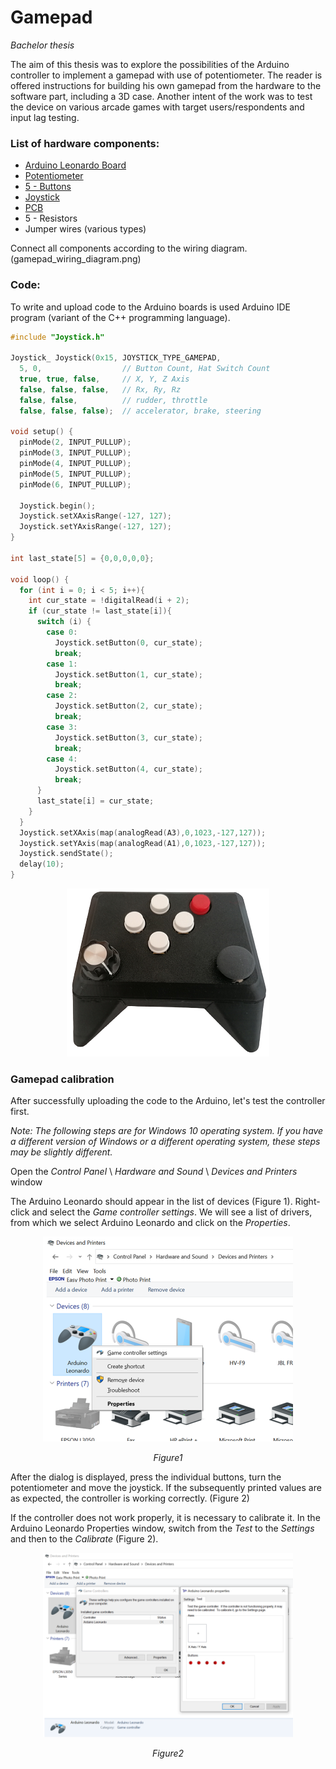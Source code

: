 # Gamepad
*Bachelor thesis*

The aim of this thesis was to explore the possibilities of the Arduino controller to implement a gamepad with use of potentiometer. The reader is offered instructions for building his own gamepad from the hardware to the software part, including a 3D case. 
Another intent of the work was to test the device on various arcade games with target users/respondents and input lag testing.

### List of hardware components:
* [Arduino Leonardo Board](https://techfun.sk/produkt/arduino-leonardo-original/)
* [Potentiometer](https://techfun.sk/produkt/potenciometer-rozne-typy-b1k-az-b500k/)
* [5 - Buttons](https://techfun.sk/produkt/organizer-s-tlacidlami-a-nasadami-12x12x4-3-mm/)
* [Joystick](https://techfun.sk/produkt/joystick-2-osi-analogovy-vystup/)
* [PCB](https://techfun.sk/produkt/nepajive-pole-170-bodov/)
* 5 - Resistors
* Jumper wires (various types)

Connect all components according to the wiring diagram. (gamepad_wiring_diagram.png)

### Code:
To write and upload code to the Arduino boards is used Arduino IDE program (variant of the C++ programming language).

``` c++
#include "Joystick.h"

Joystick_ Joystick(0x15, JOYSTICK_TYPE_GAMEPAD,
  5, 0,                  // Button Count, Hat Switch Count
  true, true, false,     // X, Y, Z Axis
  false, false, false,   // Rx, Ry, Rz
  false, false,          // rudder, throttle
  false, false, false);  // accelerator, brake, steering

void setup() {
  pinMode(2, INPUT_PULLUP);
  pinMode(3, INPUT_PULLUP);
  pinMode(4, INPUT_PULLUP);
  pinMode(5, INPUT_PULLUP); 
  pinMode(6, INPUT_PULLUP);

  Joystick.begin();
  Joystick.setXAxisRange(-127, 127);
  Joystick.setYAxisRange(-127, 127);
}

int last_state[5] = {0,0,0,0,0};

void loop() {
  for (int i = 0; i < 5; i++){
    int cur_state = !digitalRead(i + 2);
    if (cur_state != last_state[i]){
      switch (i) {
        case 0: 
          Joystick.setButton(0, cur_state);
          break;
        case 1: 
          Joystick.setButton(1, cur_state);
          break;
        case 2: 
          Joystick.setButton(2, cur_state);
          break;
        case 3: 
          Joystick.setButton(3, cur_state);
          break;
        case 4: 
          Joystick.setButton(4, cur_state);
          break;
      }
      last_state[i] = cur_state;
    }
  }
  Joystick.setXAxis(map(analogRead(A3),0,1023,-127,127));
  Joystick.setYAxis(map(analogRead(A1),0,1023,-127,127));
  Joystick.sendState();
  delay(10);
}
```

<p align="center"> <img src="gamepad_image.png" /> </p>


### Gamepad calibration


After successfully uploading the code to the Arduino, let's test the controller first.

*Note: The following steps are for Windows 10 operating system. If you have a different version of Windows or a different operating system, these steps may be slightly different.*

Open the *Control Panel* \ *Hardware and Sound* \ *Devices and Printers* window

The Arduino Leonardo should appear in the list of devices (Figure 1). Right-click and select the *Game controller settings*.
We will see a list of drivers, from which we select Arduino Leonardo and click on the *Properties*.

<p align="center"> <img src="Figure1.PNG" width="400" /> </p>
<p align="center"> <i>Figure1</i> </p>


After the dialog is displayed, press the individual buttons, turn the potentiometer and move the joystick. If the subsequently printed values are as expected, the controller is working correctly. (Figure 2)

If the controller does not work properly, it is necessary to calibrate it. In the Arduino Leonardo Properties window, switch from the *Test* to the *Settings* and then to the *Calibrate* (Figure 2).

<p align="center"> <img src="Figure2.PNG" width="400" /> </p>
<p align="center"> <i>Figure2</i> </p>

